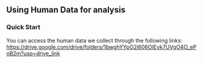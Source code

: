 ## Using Human Data for analysis
### Quick Start
You can access the human data we collect through the following links: https://drive.google.com/drive/folders/1bwghYYpO2i606OIEvk7UVgO4O_ePoB2m?usp=drive_link

